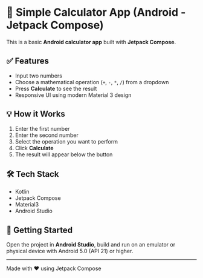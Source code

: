 # 📱 Simple Calculator App (Android - Jetpack Compose)

This is a basic **Android calculator app** built with **Jetpack Compose**.

## ✅ Features

- Input two numbers
- Choose a mathematical operation (`+`, `-`, `*`, `/`) from a dropdown
- Press **Calculate** to see the result
- Responsive UI using modern Material 3 design

## 💡 How it Works

1. Enter the first number
2. Enter the second number
3. Select the operation you want to perform
4. Click **Calculate**
5. The result will appear below the button

## 🛠️ Tech Stack

- Kotlin
- Jetpack Compose
- Material3
- Android Studio
  
## 🚀 Getting Started

Open the project in **Android Studio**, build and run on an emulator or physical device with Android 5.0 (API 21) or higher.

---

Made with ❤️ using Jetpack Compose


